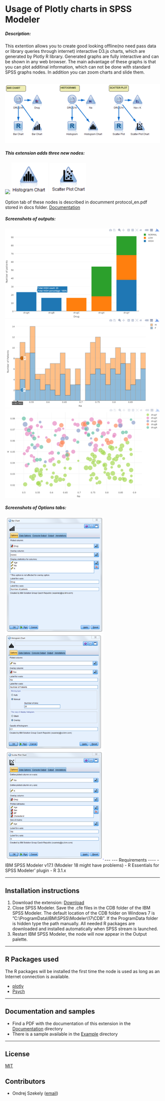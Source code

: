 # Usage of Plotly charts in SPSS Modeler
##### Description:

This extention allows you to create good looking offline(no need pass data or library queries through internet) interactive D3.js charts, which are generated by Plotly R library. Generated graphs are fully interactive and can be shown in any web browser. The main advantage of these graphs is that you can plot additinal information, which can not be done with standard SPSS graphs nodes. In addition you can zoom charts and slide them. 

![Stream](https://raw.githubusercontent.com/OndrejSzekely/Modeler_Plotly/master/screenshots/grafy.PNG)
---

##### This extension adds three new nodes:
<img src="https://raw.githubusercontent.com/OndrejSzekely/Modeler_Plotly/master/screenshots/bar1.PNG)" width="120">
<img src="https://raw.githubusercontent.com/OndrejSzekely/Modeler_Plotly/master/screenshots/hist1.PNG" width="120">
<img src="https://raw.githubusercontent.com/OndrejSzekely/Modeler_Plotly/master/screenshots/scatter1.PNG" width="120">

Option tab of these nodes is described in documment protocol_en.pdf stored in docs folder. [Documentation][2]

##### Screenshots of outputs: 
![Output1](https://raw.githubusercontent.com/OndrejSzekely/Modeler_Plotly/master/screenshots/bar3.PNG)
![Output2](https://raw.githubusercontent.com/OndrejSzekely/Modeler_Plotly/master/screenshots/hist3.PNG)
![Output3](https://raw.githubusercontent.com/OndrejSzekely/Modeler_Plotly/master/screenshots/scatter3.PNG)

##### Screenshots of Options tabs: 
<img src="https://raw.githubusercontent.com/OndrejSzekely/Modeler_Plotly/master/screenshots/bar4.PNG" width="320">
<img src="https://raw.githubusercontent.com/OndrejSzekely/Modeler_Plotly/master/screenshots/hist4.PNG" width="320">
<img src="https://raw.githubusercontent.com/OndrejSzekely/Modeler_Plotly/master/screenshots/scatter4.PNG" width="320">
---
---
Requirements
----
- IBM SPSS Modeler v17.1 (Modeler 18 might have problems)
- R Essentials for SPSS Modeler’ plugin
- R 3.1.x

---
Installation instructions
----
1. Download the extension: [Download][5]
2. Close SPSS Modeler. Save the .cfe files in the CDB folder of the IBM SPSS Modeler. The default location of the CDB folder on Windows 7 is ”C:\ProgramData\IBM\SPSS\Modeler\17\CDB”. If the ProgramData folder is hidden type the path manually. All needed R packages are downloaded and installed automatically when SPSS stream is launched.
3. Restart IBM SPSS Modeler, the node will now appear in the Output palette.

---
R Packages used
----
The R packages will be installed the first time the node is used as long as an Internet connection is available.

- [plotly][7]
- [Psych][8]


---
Documentation and samples
----
- Find a PDF with the documentation of this extension in the [Documentation][2] directory
- There is a sample available in the [Example][3] directory


---
License
----

[MIT][1]


Contributors
----

  - Ondrej Szekely ([email](oszekely@cz.ibm.com))

[1]: https://opensource.org/licenses/MIT
[2]: https://github.com/OndrejSzekely/Modeler_Plotly/tree/master/docs
[3]: https://github.com/OndrejSzekely/Modeler_Plotly/tree/master/example
[5]: https://github.com/OndrejSzekely/Modeler_Plotly/tree/master/src
[7]: https://plot.ly
[8]: https://cran.r-project.org/web/packages/psych/index.html
